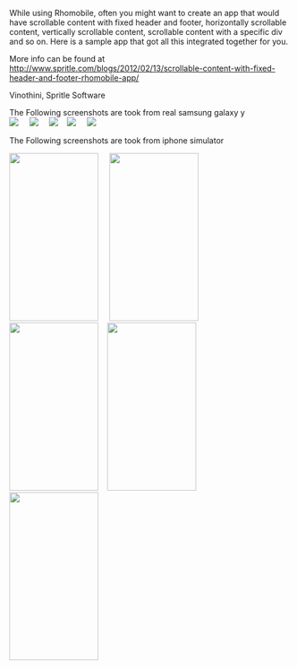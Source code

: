 While using Rhomobile, often you might want to create an app that would have scrollable content with fixed header and footer, horizontally scrollable content, vertically scrollable content, scrollable content with a specific div and so on. Here is a sample app that got all this integrated together for you.

More info can be found at http://www.spritle.com/blogs/2012/02/13/scrollable-content-with-fixed-header-and-footer-rhomobile-app/

Vinothini, Spritle Software

The Following screenshots are took from real samsung galaxy y <br/>
<img src="http://www.spritle.com/blogs/wp-content/uploads/2012/02/mainpage.png" /> &nbsp;&nbsp;&nbsp;
<img src="http://www.spritle.com/blogs/wp-content/uploads/2012/02/vertical_scroll.png" /> &nbsp;&nbsp;&nbsp;
<img src="http://www.spritle.com/blogs/wp-content/uploads/2012/02/horizontal_scroll.png" />&nbsp;&nbsp;&nbsp;
<img src="http://www.spritle.com/blogs/wp-content/uploads/2012/02/carousel_scroll.png" /> &nbsp;&nbsp;&nbsp;
<img src="http://www.spritle.com/blogs/wp-content/uploads/2012/02/fixed_height_div.png" /> &nbsp;&nbsp;&nbsp; <br/>

The Following screenshots are took from iphone simulator <br/>

<img src="http://www.spritle.com/blogs/wp-content/uploads/2012/02/mainpage1.png" height="300" width="159" /> &nbsp;&nbsp;&nbsp;
<img src="http://www.spritle.com/blogs/wp-content/uploads/2012/02/vertical.png" height="300" width="159" /> &nbsp;&nbsp;&nbsp;
<img src="http://www.spritle.com/blogs/wp-content/uploads/2012/02/horizontal.png" height="300" width="159" />&nbsp;&nbsp;&nbsp;
<img src="http://www.spritle.com/blogs/wp-content/uploads/2012/02/carousel_scroll1.png" height="300" width="159" /> &nbsp;&nbsp;&nbsp;
<img src="http://www.spritle.com/blogs/wp-content/uploads/2012/02/fixed_height_div_scroll.png" height="300" width="159" /> &nbsp;&nbsp;&nbsp;